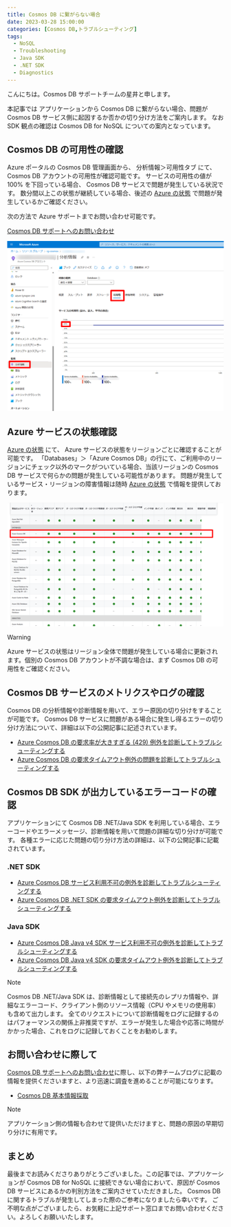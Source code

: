 ```yaml
---
title: Cosmos DB に繋がらない場合
date: 2023-03-28 15:00:00
categories: [Cosmos DB,トラブルシューティング]
tags:
  - NoSQL
  - Troubleshooting
  - Java SDK
  - .NET SDK
  - Diagnostics
---
```


こんにちは。Cosmos DB サポートチームの星井と申します。

本記事では アプリケーションから Cosmos DB に繋がらない場合、問題が Cosmos DB サービス側に起因するか否かの切り分け方法をご案内します。
なお SDK 観点の確認は Cosmos DB for NoSQL についての案内となっています。
<!--more-->
## Cosmos DB の可用性の確認

Azure ポータルの Cosmos DB 管理画面から、
分析情報＞可用性タブ にて、 Cosmos DB アカウントの可用性が確認可能です。
サービスの可用性の値が 100% を下回っている場合、 Cosmos DB サービスで問題が発生している状況です。
数分間以上この状態が継続している場合、後述の [Azure の状態](https://azure.status.microsoft/ja-jp/status) で問題が発生しているかご確認ください。

次の方法で Azure サポートまでお問い合わせ可能です。

[Cosmos DB サポートへのお問い合わせ](https://learn.microsoft.com/ja-jp/azure/azure-portal/supportability/how-to-create-azure-support-request)　

![Azure の状態](./Cosmos-DB-initialtsg/cosmos-insights-availability.png)

## Azure サービスの状態確認

[Azure の状態](https://azure.status.microsoft/ja-jp/status) にて、 Azure サービスの状態をリージョンごとに確認することが可能です。
「Databases」＞「Azure Cosmos DB」の行にて、ご利用中のリージョンにチェック以外のマークがついている場合、当該リージョンの Cosmos DB サービスで何らかの問題が発生している可能性があります。
問題が発生しているサービス・リージョンの障害情報は随時  [Azure の状態](https://azure.status.microsoft/ja-jp/status) で情報を提供しております。


![Azure の状態](./Cosmos-DB-initialtsg/azure-status.png)

> [!WARNING]
> Azure サービスの状態はリージョン全体で問題が発生している場合に更新されます。個別の Cosmos DB アカウントが不調な場合は、まず Cosmos DB の可用性をご確認ください。

## Cosmos DB サービスのメトリクスやログの確認

Cosmos DB の分析情報や診断情報を用いて、エラー原因の切り分けをすることが可能です。
Cosmos DB サービスに問題がある場合に発生し得るエラーの切り分け方法について、詳細は以下の公開記事に記述されています。

* [Azure Cosmos DB の要求率が大きすぎる (429) 例外を診断してトラブルシューティングする](https://learn.microsoft.com/ja-jp/azure/cosmos-db/nosql/troubleshoot-request-rate-too-large?tabs=resource-specific)
* [Azure Cosmos DB の要求タイムアウト例外の問題を診断してトラブルシューティングする](https://learn.microsoft.com/ja-jp/azure/cosmos-db/nosql/troubleshoot-request-timeout)


## Cosmos DB SDK が出力しているエラーコードの確認

アプリケーションにて Cosmos DB .NET/Java SDK を利用している場合、エラーコードやエラーメッセージ、診断情報を用いて問題の詳細な切り分けが可能です。
各種エラーに応じた問題の切り分け方法の詳細は、以下の公開記事に記載されています。

### .NET SDK

* [Azure Cosmos DB サービス利用不可の例外を診断してトラブルシューティングする](https://learn.microsoft.com/ja-jp/azure/cosmos-db/nosql/troubleshoot-service-unavailable)
* [Azure Cosmos DB .NET SDK の要求タイムアウト例外を診断してトラブルシューティングする](https://learn.microsoft.com/ja-jp/azure/cosmos-db/nosql/troubleshoot-dotnet-sdk-request-timeout?tabs=cpu-new)

### Java SDK

* [Azure Cosmos DB Java v4 SDK サービス利用不可の例外を診断してトラブルシューティングする](https://learn.microsoft.com/ja-jp/azure/cosmos-db/nosql/troubleshoot-java-sdk-service-unavailable)
* [Azure Cosmos DB Java v4 SDK の要求タイムアウト例外を診断してトラブルシューティングする](https://learn.microsoft.com/ja-jp/azure/cosmos-db/nosql/troubleshoot-java-sdk-request-timeout)

> [!NOTE]
> Cosmos DB .NET/Java SDK は、診断情報として接続先のレプリカ情報や、詳細なエラーコード、クライアント側のリソース情報（CPU やメモリの使用率）も含めて出力します。
> 全てのリクエストについて診断情報をログに記録するのはパフォーマンスの関係上非推奨ですが、エラーが発生した場合や応答に時間がかかった場合、これをログに記録しておくことをお勧めします。

## お問い合わせに際して

[Cosmos DB サポートへのお問い合わせ](https://learn.microsoft.com/ja-jp/azure/azure-portal/supportability/how-to-create-azure-support-request)に際し、以下の弊チームブログに記載の情報を提供くださいますと、より迅速に調査を進めることが可能になります。

* [Cosmos DB 基本情報採取](../../情報採取/Cosmos-DB-basicinformationtocollect/)

> [!NOTE]
> アプリケーション側の情報も合わせて提供いただけますと、問題の原因の早期切り分けに有用です。

## まとめ

最後までお読みくださりありがとうございました。この記事では、アプリケーションが Cosmos DB for NoSQL に接続できない場合において、原因が Cosmos DB サービスにあるかの判別方法をご案内させていただきました。
Cosmos DB に関するトラブルが発生してしまった際のご参考になりましたら幸いです。
ご不明な点がございましたら、お気軽に上記サポート窓口までお問い合わせください。よろしくお願いいたします。
